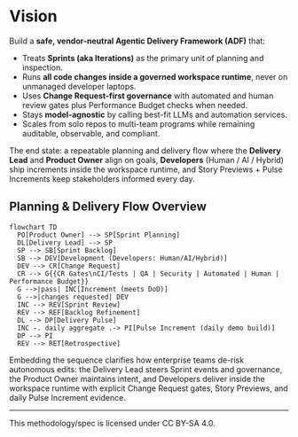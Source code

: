# Vision

Build a **safe, vendor-neutral Agentic Delivery Framework (ADF)** that:
- Treats **Sprints (aka Iterations)** as the primary unit of planning and inspection.
- Runs **all code changes inside a governed workspace runtime**, never on unmanaged developer laptops.
- Uses **Change Request-first governance** with automated and human review gates plus Performance Budget checks when needed.
- Stays **model-agnostic** by calling best-fit LLMs and automation services.
- Scales from solo repos to multi-team programs while remaining auditable, observable, and compliant.

The end state: a repeatable planning and delivery flow where the **Delivery Lead** and **Product Owner** align on goals, **Developers** (Human / AI / Hybrid) ship increments inside the workspace runtime, and Story Previews + Pulse Increments keep stakeholders informed every day.

## Planning & Delivery Flow Overview
```mermaid
flowchart TD
  PO[Product Owner] --> SP[Sprint Planning]
  DL[Delivery Lead] --> SP
  SP --> SB[Sprint Backlog]
  SB --> DEV[Development (Developers: Human/AI/Hybrid)]
  DEV --> CR[Change Request]
  CR --> G{{CR Gates\nCI/Tests | QA | Security | Automated | Human | Performance Budget}}
  G -->|pass| INC[Increment (meets DoD)]
  G -->|changes requested| DEV
  INC --> REV[Sprint Review]
  REV --> REF[Backlog Refinement]
  DL --> DP[Delivery Pulse]
  INC -. daily aggregate .-> PI[Pulse Increment (daily demo build)]
  DP --> PI
  REV --> RET[Retrospective]
```

Embedding the sequence clarifies how enterprise teams de-risk autonomous edits: the Delivery Lead steers Sprint events and governance, the Product Owner maintains intent, and Developers deliver inside the workspace runtime with explicit Change Request gates, Story Previews, and daily Pulse Increment evidence.

---

This methodology/spec is licensed under CC BY-SA 4.0.
